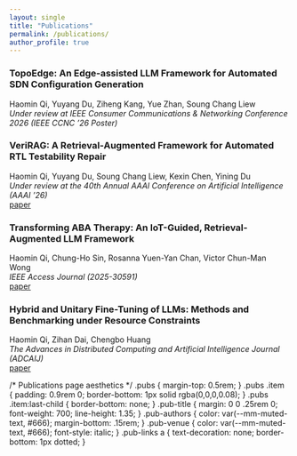 ```yaml
---
layout: single
title: "Publications"
permalink: /publications/
author_profile: true
---
```


<div class="pubs">

<div class="item">
  <h3 class="pub-title">TopoEdge: An Edge-assisted LLM Framework for Automated SDN Configuration Generation</h3>
  <div class="pub-authors">Haomin Qi, Yuyang Du, Ziheng Kang, Yue Zhan, Soung Chang Liew</div>
  <div class="pub-venue"><em>Under review at IEEE Consumer Communications &amp; Networking Conference 2026 (IEEE CCNC ’26 Poster)</em></div>
</div>

<div class="item">
  <h3 class="pub-title">VeriRAG: A Retrieval-Augmented Framework for Automated RTL Testability Repair</h3>
  <div class="pub-authors">Haomin Qi, Yuyang Du, Soung Chang Liew, Kexin Chen, Yining Du</div>
  <div class="pub-venue"><em>Under review at the 40th Annual AAAI Conference on Artificial Intelligence (AAAI ’26)</em></div>
  <div class="pub-links"><a href="https://arxiv.org/abs/2507.15664" target="_blank" rel="noopener">paper</a></div>
</div>

<div class="item">
  <h3 class="pub-title">Transforming ABA Therapy: An IoT-Guided, Retrieval-Augmented LLM Framework</h3>
  <div class="pub-authors">Haomin Qi, Chung-Ho Sin, Rosanna Yuen-Yan Chan, Victor Chun-Man Wong</div>
  <div class="pub-venue"><em>IEEE Access Journal (2025-30591)</em></div>
  <div class="pub-links"><a href="/files/ABA-RAG.pdf" target="_blank" rel="noopener">paper</a></div>
</div>

<div class="item">
  <h3 class="pub-title">Hybrid and Unitary Fine-Tuning of LLMs: Methods and Benchmarking under Resource Constraints</h3>
  <div class="pub-authors">Haomin Qi, Zihan Dai, Chengbo Huang</div>
  <div class="pub-venue"><em>The Advances in Distributed Computing and Artificial Intelligence Journal (ADCAIJ)</em></div>
  <div class="pub-links"><a href="https://arxiv.org/abs/2507.18076" target="_blank" rel="noopener">paper</a></div>
</div>

</div>



/* Publications page aesthetics */
.pubs { margin-top: 0.5rem; }
.pubs .item { padding: 0.9rem 0; border-bottom: 1px solid rgba(0,0,0,0.08); }
.pubs .item:last-child { border-bottom: none; }
.pub-title { margin: 0 0 .25rem 0; font-weight: 700; line-height: 1.35; }
.pub-authors { color: var(--mm-muted-text, #666); margin-bottom: .15rem; }
.pub-venue { color: var(--mm-muted-text, #666); font-style: italic; }
.pub-links a { text-decoration: none; border-bottom: 1px dotted; }

